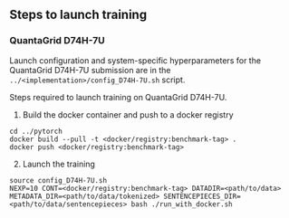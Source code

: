 ## Steps to launch training

### QuantaGrid D74H-7U

Launch configuration and system-specific hyperparameters for the QuantaGrid D74H-7U
submission are in the `../<implementation>/config_D74H-7U.sh` script.

Steps required to launch training on QuantaGrid D74H-7U.

1. Build the docker container and push to a docker registry

```
cd ../pytorch
docker build --pull -t <docker/registry:benchmark-tag> .
docker push <docker/registry:benchmark-tag>
```

2. Launch the training
```
source config_D74H-7U.sh
NEXP=10 CONT=<docker/registry:benchmark-tag> DATADIR=<path/to/data> METADATA_DIR=<path/to/data/tokenized> SENTENCEPIECES_DIR=<path/to/data/sentencepieces> bash ./run_with_docker.sh
